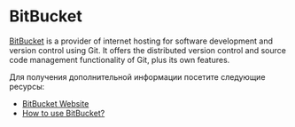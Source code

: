 # BitBucket

[BitBucket](https://bitbucket.com) is a provider of internet hosting for software development and version control using Git. It offers the distributed version control and source code management functionality of Git, plus its own features.

Для получения дополнительной информации посетите следующие ресурсы:

- [BitBucket Website](https://bitbucket.com/)
- [How to use BitBucket?](https://bitbucket.org/product/guides)
